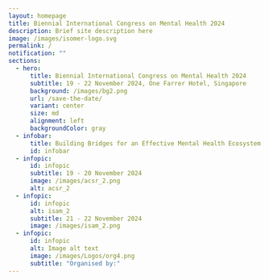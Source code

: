 ```yaml
---
layout: homepage
title: Biennial International Congress on Mental Health 2024
description: Brief site description here
image: /images/isomer-logo.svg
permalink: /
notification: ""
sections:
  - hero:
      title: Biennial International Congress on Mental Health 2024
      subtitle: 19 - 22 November 2024, One Farrer Hotel, Singapore
      background: /images/bg2.png
      url: /save-the-date/
      variant: center
      size: md
      alignment: left
      backgroundColor: gray
  - infobar:
      title: Building Bridges for an Effective Mental Health Ecosystem
      id: infobar
  - infopic:
      id: infopic
      subtitle: 19 - 20 November 2024
      image: /images/acsr_2.png
      alt: acsr_2
  - infopic:
      id: infopic
      alt: isam_2
      subtitle: 21 - 22 November 2024
      image: /images/isam_2.png
  - infopic:
      id: infopic
      alt: Image alt text
      image: /images/Logos/org4.png
      subtitle: "Organised by:"
---
```

